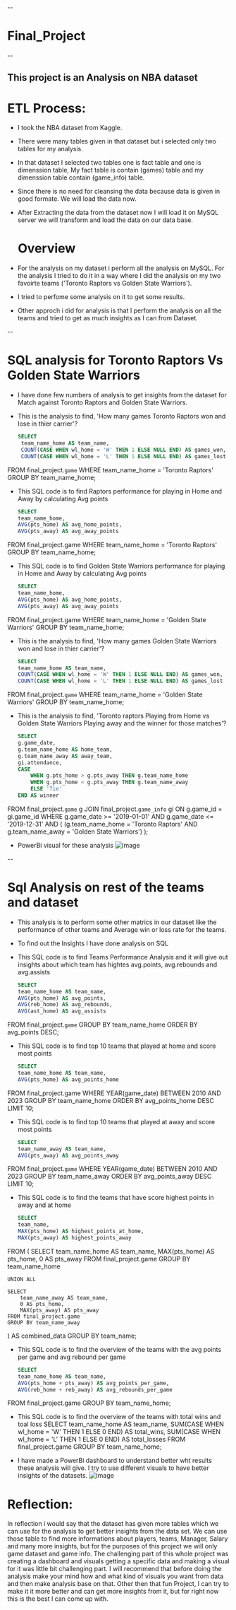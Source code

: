 --
  # Final_Project

--
  ## This project is an Analysis on NBA dataset 

  # ETL Process:
  * I took the NBA dataset from Kaggle.
  * There were many tables given in that dataset but i selected only two tables for my analysis.
  * In that dataset I selected two tables one is fact table and one is dimenssion table, My fact table is contain (games) table and my dimenssion table contain     (game_info) table.
  * Since there is no need for cleansing the data because data is given in good formate. We will load the data now.
  * After Extracting the data from the dataset now I will load it on MySQL server we will transform and load the data on our data base.

    # Overview
  * For the analysis on my dataset i perform all the analysis on MySQL. For the analysis I tried to do it in a way where I did the analysis on my two favoirte       teams ('Toronto Raptors vs Golden State Warriors'). 
  * I tried to perfome some analysis on it to get some results. 
  * Other approch i did for analysis is that I perform the analysis on all the teams and tried to get as much insights as I can from Dataset.


--
 # SQL analysis for Toronto Raptors Vs Golden State Warriors 

 * I have done few numbers of analysis to get insights from the dataset for Match against Toronto Raptors and Golden State Warriors.

 * This is the analysis to find, 'How many games Toronto Raptors won and lose in thier carrier'?
   ```sql
   SELECT
    team_name_home AS team_name,
    COUNT(CASE WHEN wl_home = 'W' THEN 1 ELSE NULL END) AS games_won,
    COUNT(CASE WHEN wl_home = 'L' THEN 1 ELSE NULL END) AS games_lost
FROM final_project.`game`
WHERE team_name_home = 'Toronto Raptors'
GROUP BY team_name_home;


 * This SQL code is to find Raptors performance for playing in Home and Away by calculating Avg points 
      ```sql
      SELECT
    team_name_home,
    AVG(pts_home) AS avg_home_points,
    AVG(pts_away) AS avg_away_points
FROM final_project.game
WHERE team_name_home = 'Toronto Raptors' 
GROUP BY team_name_home;


  * This SQL code is to find Golden State Warriors performance for playing in Home and Away by calculating Avg points 
      ```sql
      SELECT
    team_name_home,
    AVG(pts_home) AS avg_home_points,
    AVG(pts_away) AS avg_away_points
FROM final_project.game
WHERE team_name_home = 'Golden State Warriors' 
GROUP BY team_name_home;



  * This is the analysis to find, 'How many games Golden State Warriors won and lose in thier carrier'?
    ```sql
    SELECT
    team_name_home AS team_name,
    COUNT(CASE WHEN wl_home = 'W' THEN 1 ELSE NULL END) AS games_won,
    COUNT(CASE WHEN wl_home = 'L' THEN 1 ELSE NULL END) AS games_lost
FROM final_project.`game`
WHERE team_name_home = 'Golden State Warriors'
GROUP BY team_name_home;

  * This is the analysis to find, 'Toronto raptors Playing from Home vs Golden State Warriors Playing away and the winner for those matches'?
    ```sql
    SELECT
    g.game_date,
    g.team_name_home AS home_team,
    g.team_name_away AS away_team,
    gi.attendance,
    CASE
        WHEN g.pts_home > g.pts_away THEN g.team_name_home
        WHEN g.pts_home < g.pts_away THEN g.team_name_away
        ELSE 'Tie'
    END AS winner
FROM final_project.`game` g
JOIN final_project.`game_info` gi ON g.game_id = gi.game_id
WHERE g.game_date >= '2019-01-01' AND g.game_date <= '2019-12-31'
    AND (
        (g.team_name_home = 'Toronto Raptors' AND g.team_name_away = 'Golden State Warriors')
        );


  * PowerBi visual for these analysis
    ![image](https://github.com/Suffwan/Final_Project/assets/135911236/5fab3752-9849-4213-9c86-ec3d524ef30a)

-- 
  # Sql Analysis on rest of the teams and dataset

  * This analysis is to perform some other matrics in our dataset like the performance of other teams and Average win or loss rate for the teams.
   
  * To find out the Insights I have done analysis on SQL
   
  * This SQL code is to find Teams Performance Analysis and it will give out insights about which team has hightes avg.points, avg.rebounds and avg.assists
      ```sql
      SELECT
    team_name_home AS team_name,
    AVG(pts_home) AS avg_points,
    AVG(reb_home) AS avg_rebounds,
    AVG(ast_home) AS avg_assists
FROM final_project.`game`
GROUP BY team_name_home
ORDER BY avg_points DESC;

  * This SQL code is to find top 10 teams that played at home and score most points 
    ```sql
    SELECT
    team_name_home AS team_name,
    AVG(pts_home) AS avg_points_home
FROM final_project.game
WHERE YEAR(game_date) BETWEEN 2010 AND 2023
GROUP BY team_name_home
ORDER BY avg_points_home DESC
LIMIT 10;

  * This SQL code is to find top 10 teams that played at away and score most points 
    ```sql
    SELECT
    team_name_away AS team_name,
    AVG(pts_away) AS avg_points_away
FROM final_project.`game`
WHERE YEAR(game_date) BETWEEN 2010 AND 2023
GROUP BY team_name_away
ORDER BY avg_points_away DESC
LIMIT 10;

  * This SQL code is to find the teams that have score highest points in away and at home 
    ```sql
    SELECT
    team_name,
    MAX(pts_home) AS highest_points_at_home,
    MAX(pts_away) AS highest_points_away
FROM (
    SELECT
        team_name_home AS team_name,
        MAX(pts_home) AS pts_home,
        0 AS pts_away
    FROM final_project.game
    GROUP BY team_name_home

    UNION ALL

    SELECT
        team_name_away AS team_name,
        0 AS pts_home,
        MAX(pts_away) AS pts_away
    FROM final_project.game
    GROUP BY team_name_away
) AS combined_data
GROUP BY team_name;


  * This SQL code is to find the overview of the teams with the avg points per game and avg rebound per game 
    ```sql
    SELECT
    team_name_home AS team_name,
    AVG(pts_home + pts_away) AS avg_points_per_game,
    AVG(reb_home + reb_away) AS avg_rebounds_per_game
FROM final_project.game
GROUP BY team_name_home;

  * This SQL code is to find the overview of the teams with total wins and toal loss
    SELECT
    team_name_home AS team_name,
    SUM(CASE WHEN wl_home = 'W' THEN 1 ELSE 0 END) AS total_wins,
    SUM(CASE WHEN wl_home = 'L' THEN 1 ELSE 0 END) AS total_losses
FROM final_project.game
GROUP BY team_name_home;


* I have made a PowerBi dashboard to understand better wht results these analysis will give. I try to use different visuals to have better insights of the datasets.
    ![image](https://github.com/Suffwan/Final_Project/assets/135911236/64e56b6c-389c-462b-ae65-4b5d6d24a8a3)



# Reflection:
  In reflection i would say that the dataset has given more tables which we can use for the analysis to get better insights from the data set. We can use those table to find more informations about players, teams, Manager, Salary and many more insights, but for the purposes of this project we will only game dataset and game info. The challenging part of this whole project was creating a dashboard and visuals getting a specific data and making a visual for it was little bit challenging part. I will recommend that before doing the analysis make your mind how and what kind of visuals you want from data and then make analysis base on that. Other then that fun Project, I can try to make it it more better and can get more insights from it, but for right now this is the best I can come up with.
    

   


